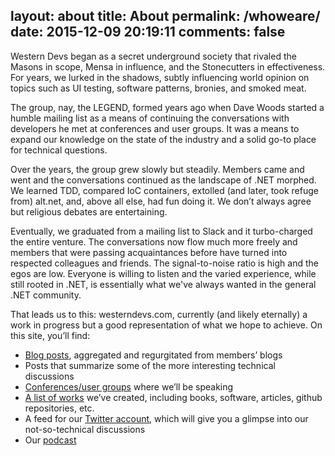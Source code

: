 layout: about
title: About
permalink: /whoweare/
date: 2015-12-09 20:19:11
comments: false
---

Western Devs began as a secret underground society that rivaled the Masons in scope, Mensa in influence, and the Stonecutters in effectiveness. For years, we lurked in the shadows, subtly influencing world opinion on topics such as UI testing, software patterns, bronies, and smoked meat.

The group, nay, the LEGEND, formed years ago when Dave Woods started a humble mailing list as a means of continuing the conversations with developers he met at conferences and user groups. It was a means to expand our knowledge on the state of the industry and a solid go-to place for technical questions.

Over the years, the group grew slowly but steadily. Members came and went and the conversations continued as the landscape of .NET morphed. We learned TDD, compared IoC containers, extolled (and later, took refuge from) alt.net, and, above all else, had fun doing it. We don’t always agree but religious debates are entertaining.

Eventually, we graduated from a mailing list to Slack and it turbo-charged the entire venture. The conversations now flow much more freely and members that were passing acquaintances before have turned into respected colleagues and friends. The signal-to-noise ratio is high and the egos are low. Everyone is willing to listen and the varied experience, while still rooted in .NET, is essentially what we've always wanted in the general .NET community.

That leads us to this: westerndevs.com, currently (and likely eternally) a work in progress but a good representation of what we hope to achieve. On this site, you’ll find:

* [Blog posts](/posts), aggregated and regurgitated from members’ blogs
* Posts that summarize some of the more interesting technical discussions
* [Conferences/user groups](/speaking) where we’ll be speaking
* [A list of works](/whatwevedone) we’ve created, including books, software, articles, github repositories, etc.
* A feed for our [Twitter account](http://www.twitter.com/westerndevs), which will give you a glimpse into our not-so-technical discussions
* Our [podcast](/podcasts)


